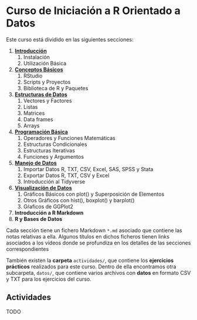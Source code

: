 # Curso de Iniciación a R Orientado a Datos
Este curso está dividido en las siguientes secciones:
1. [**Introducción**](1_introducción.md)
   1. Instalación
   2. Utilización Básica
2. [**Conceptos Básicos**](2_conceptos_básicos.md)
   1. RStudio
   2. Scripts y Proyectos
   3. Biblioteca de R y Paquetes
3. [**Estructuras de Datos**](3_estructuras_de_datos.md)
   1. Vectores y Factores
   2. Listas
   3. Matrices
   4. Data frames
   5. Arrays
4. [**Programación Básica**](4_programación_básica.md)
   1. Operadores y Funciones Matemáticas
   1. Estructuras Condicionales
   2. Estructuras Iterativas
   3. Funciones y Argumentos
5. [**Manejo de Datos**](5_manejo_de_datos.md)
   1. Importar Datos R, TXT, CSV, Excel, SAS, SPSS y Stata
   2. Exportar Datos R, TXT, CSV y Excel
   3. Introducción al Tidyverse
6. [**Visualización de Datos**](6_visualización_de_datos.md)
   1. Gráficos Básicos con plot() y Superposición de Elementos
   2. Otros Gráficos con hist(), boxplot() y barplot()
   3. Gŕaficos de GGPlot2
7. **Introducción a R Markdown**
8. **R y Bases de Datos**

Cada sección tiene un fichero Markdown `*.md` asociado que contiene las notas relativas a ella. Algunos títulos en dichos ficheros tienen links asociados a los vídeos donde se profundiza en los detalles de las secciones correspondientes

También existen la **carpeta** `actividades/`, que contiene los **ejercicios prácticos** realizados para este curso. Dentro de ella encontramos otra subcarpeta, `datos/`, que contiene varios archivos con **datos** en formato CSV y TXT para los ejercicios del curso.

## Actividades
TODO
